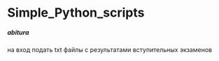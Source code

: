 # Simple_Python_scripts

##### abitura #####

на вход подать txt файлы с результатами вступительных экзаменов
